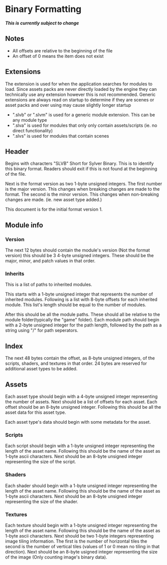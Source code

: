 # Binary Formatting

***This is currently subject to change***
## Notes
- All offsets are relative to the beginning of the file
- An offset of 0 means the item does not exist


## Extensions

The extension is used for when the application searches for modules to load.
Since assets packs are never directly loaded by the engine they can technically
use any extension however this is not recommended.
Generic extensions are always read on startup to determine if they are scenes or
asset packs and over using may cause slightly longer startup

- ".slvb" or ".slvm" is used for a generic module extension. This can be any
module type
- ".slva" is used for modules that only only contain assets/scripts (ie. no 
direct functionality)
- ".slvs" is used for modules that contain scenes

## Header

Begins with characters "SLVB"
Short for Sylver Binary.
This is to identify this binary format. Readers should exit if this is not 
found at the beginning of the file.

Next is the format version as two 1-byte unsigned integers.
The first number is the major version. This changes when breaking changes
are made to the format.
The second is the minor version. This changes when non-breaking changes are
made. (ie. new asset type added.)

This document is for the initial format version 1.


## Module info

### Version

The next 12 bytes should contain the module's version (Not the format version)
this should be 3 4-byte unsigned integers. These should be the major, minor, 
and patch values in that order.

### Inherits

This is a list of paths to inherited modules.

This starts with a 1-byte unsigned integer that represents the number of 
inherited modules. Following is a list with 8-byte offsets for each inherited 
module. This list's length should be equal to the number of modules.

After this should be all the module paths. These should all be relative to 
the module folder(typically the "game" folder).
Each module path should begin with a 2-byte unsigned integer for the path 
length, followed by the path as a string using "/" for path seperators.

## Index

The next 48 bytes contain the offset, as 8-byte unsigned integers, of the 
scripts, shaders, and textures in that order.
24 bytes are reserved for additional asset types to be added.

## Assets

Each asset type should begin with a 4-byte unsigned integer representing the 
number of assets.
Next should be a list of offsets for each asset. Each offset should be an 
8-byte unsigned integer.
Following this should be all the asset data for this asset type.

Each asset type's data should begin with some metadata for the asset.

### Scripts

Each script should begin with a 1-byte unsigned integer representing the
length of the asset name. Following this should be the name of the asset
as 1-byte ascii characters. 
Next should be an 8-byte unsigned integer representing the size of
the script.


### Shaders

Each shader should begin with a 1-byte unsigned integer representing the
length of the asset name. Following this should be the name of the asset
as 1-byte ascii characters. 
Next should be an 8-byte unsigned integer representing the size of
the shader.

### Textures

Each texture should begin with a 1-byte unsigned integer representing the
length of the asset name. Following this should be the name of the asset
as 1-byte ascii characters. 
Next should be two 1-byte integers representing image tiling information.
The first is the number of horizontal tiles the second is the number of
vertical tiles (values of 1 or 0 mean no tiling in that direction).
Next should be an 8-byte usigned integer representing the size of the image 
(Only counting image's binary data).
